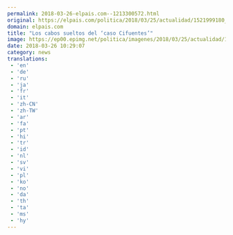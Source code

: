 ```yaml
---
permalink: 2018-03-26-elpais.com--1213300572.html
original: https://elpais.com/politica/2018/03/25/actualidad/1521999180_279927.html#?ref=rss&format=simple&link=link
domain: elpais.com
title: "Los cabos sueltos del ‘caso Cifuentes’"
image: https://ep00.epimg.net/politica/imagenes/2018/03/25/actualidad/1521999180_279927_1521999345_rrss_normal.jpg
date: 2018-03-26 10:29:07
category: news
translations: 
 - 'en'
 - 'de'
 - 'ru'
 - 'ja'
 - 'fr'
 - 'it'
 - 'zh-CN'
 - 'zh-TW'
 - 'ar'
 - 'fa'
 - 'pt'
 - 'hi'
 - 'tr'
 - 'id'
 - 'nl'
 - 'sv'
 - 'vi'
 - 'pl'
 - 'ko'
 - 'no'
 - 'da'
 - 'th'
 - 'ta'
 - 'ms'
 - 'hy'
---
```


